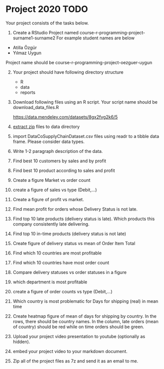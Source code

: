 # Project 2020 TODO

Your project consists of the tasks below.



01. Create a RStudio Project named course-r-programming-project-surname1-surname2
For example student names are below
- Atilla Özgür
- Yılmaz Uygun

Project name should be course-r-programming-project-oezguer-uygun

02. Your project should have following directory structure

	- R
	- data
	- reports

03. Download following files using an R script. 
Your script name should be download_data_files.R

	https://data.mendeley.com/datasets/8gx2fvg2k6/5

04. [extract zip](https://www.rdocumentation.org/packages/utils/versions/3.6.2/topics/unzip) files to data directory

05. import DataCoSupplyChainDataset.csv files using readr to a tibble data frame.
Please consider data types.

06. Write 1-2 paragraph description of the data.

07. Find best 10 customers by sales and by profit

08. Find best 10 product according to sales and profit

09. Create a figure Market vs order count

10. create a figure of sales vs type (Debit,...)

11. Create a figure of profit vs market.

12. Find mean profit for orders whose Delivery Status is not late. 

13. Find top 10 late products (delivery status is late).
Which products this company consistently late delivering.

14. Find top 10 in-time products (delivery status is not late)

15. Create figure of delivery status vs mean of Order Item Total

16. Find which 10 countries are most profitable

17. Find which 10 countries have most order count

18. Compare delivery statuses vs order statuses in a figure

19. which department is most profitable

20. create a figure of order counts vs type (Debit,...)


21. Which country is most problematic for Days for shipping (real) in mean time

22. Create heatmap figure of mean of days for shipping by country.
In the rows, there should be country names.
In the column, late orders (mean of country) should be red while on time orders should be green.

23. Upload your project video presentation to youtube (optionally as hidden).

24. embed your project video to your markdown document.

25. Zip all of the project files as 7z and send it as an email to me.
